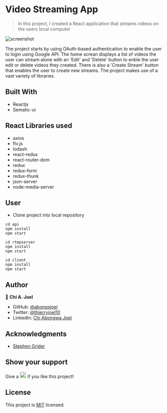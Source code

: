 # Video Streaming App

> In this project, I created a React application that streams videos on the users local computer

![screenshot](../main/screenshot.png)

The project starts by using OAuth-based authentication to enable the user to login using Google API. The home screan displays a list of videos the user can stream alone with an 'Edit' and 'Delete' button to enble the user edit or delete videos they created. There is also a 'Create Stream' button that enables the user to create new streams. The project makes use of a vast variety of libraries.

## Built With

- Reactjs
- Sematic-ui

## React Libraries used

- axios
- flv.js
- lodash
- react-redux
- react-router-dom
- redux
- redux-form
- redux-thunk
- json-server
- node-media-server


## User

- Clone project into local repository
```
cd api
npm install
npm start
```
```
cd rtmpserver
npm install
npm start
```
```
cd client
npm install
npm start
```

## Author

👤 **Chi A. Joel**

- GitHub: [@abongsjoel](https://github.com/abongsjoel)
- Twitter: [@thierryjoel10](https://twitter.com/ThierryJoel10)
- LinkedIn: [Chi Abongwa Joel](https://www.linkedin.com/in/chi-abongwa-joel-b4285a97/)


## Acknowledgments

- [Stephen Grider](https://www.udemy.com/course/react-redux/#instructor-1)

## Show your support
<p> Give a 
  <g-emoji class="g-emoji" alias="star" fallback-src="https://github.githubassets.com/images/icons/emoji/unicode/2b50.png"><img class="emoji" alt="star" height="20" width="20" src="https://github.githubassets.com/images/icons/emoji/unicode/2b50.png"></g-emoji>
  if you like this project!</p>

## License
  <p>This project is <a href="../features/LICENSE">MIT</a> licensed.</p>

